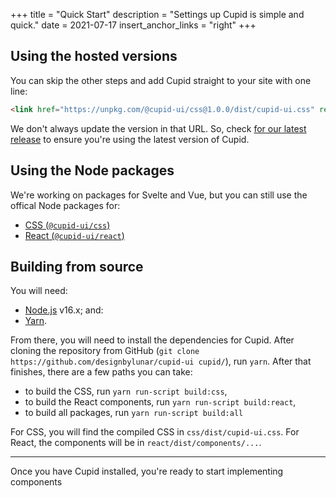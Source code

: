 +++
title = "Quick Start"
description = "Settings up Cupid is simple and quick."
date = 2021-07-17
insert_anchor_links = "right"
+++

## Using the hosted versions
You can skip the other steps and add Cupid straight to your site with one line:
```html
<link href="https://unpkg.com/@cupid-ui/css@1.0.0/dist/cupid-ui.css" rel="stylesheet" crossorigin />
```

<Alert title="Heads up!" type="warning">We don't always update the version in that URL. So, check [for our latest release](https://github.com/designbylunar/cupid/releases) to ensure you're using the latest version of Cupid.</Alert>

## Using the Node packages
We're working on packages for Svelte and Vue, but you can still use the offical Node packages for:
- [CSS (`@cupid-ui/css`)](https://www.npmjs.com/package/@cupid-ui/css)
- [React (`@cupid-ui/react`)](https://www.npmjs.com/package/@cupid-ui/react)

## Building from source
You will need:
- [Node.js](https://nodejs.org) v16.x; and:
- [Yarn](https://yarnpkg.com).

From there, you will need to install the dependencies for Cupid. After cloning the repository from GitHub (`git clone https://github.com/designbylunar/cupid-ui cupid/`), run `yarn`. After that finishes, there are a few paths you can take:
- to build the CSS, run `yarn run-script build:css`,
- to build the React components, run `yarn run-script build:react`,
- to build all packages, run `yarn run-script build:all`

For CSS, you will find the compiled CSS in `css/dist/cupid-ui.css`. For React, the components will be in `react/dist/components/...`.

---

Once you have Cupid installed, you're ready to start implementing components
